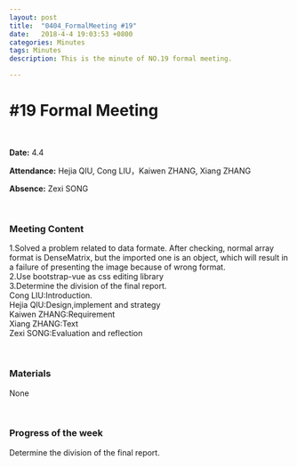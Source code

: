 ```yaml
---
layout: post
title:  "0404_FormalMeeting #19"
date:   2018-4-4 19:03:53 +0800
categories: Minutes
tags: Minutes
description: This is the minute of NO.19 formal meeting.

---
```




# #19 Formal Meeting #

<br>

**Date:** 4.4

**Attendance:** Hejia QIU, Cong LIU，Kaiwen ZHANG, Xiang ZHANG

**Absence:** Zexi SONG




<br>

### Meeting Content ###

1.Solved a problem related to data formate. After checking, normal array format is DenseMatrix, but the imported one is an object, which will result in a failure of presenting the image because of wrong format.
<br>
2.Use bootstrap-vue as css editing library
<br>
3.Determine the division of the final report.
<br>
Cong LIU:Introduction.
<br>
Hejia QIU:Design,implement and strategy
<br>
Kaiwen ZHANG:Requirement
<br>
Xiang ZHANG:Text
<br>
Zexi SONG:Evaluation and reflection



<br>

### Materials ###
None

<br>

### Progress of the week ###
Determine the division of the final report.